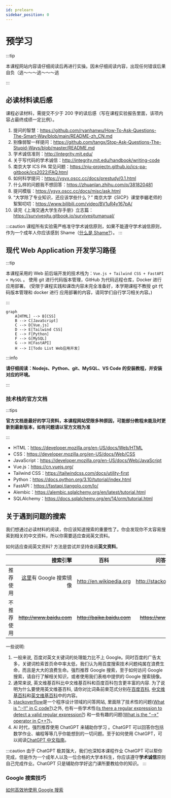 ```yaml
---
id: prelearn
sidebar_position: 0
---
```


# 预学习

:::tip

本课程网站内容请仔细阅读后再进行实操。因未仔细阅读内容，出现任何错误后果自负（逃～～～逃～～～逃

:::

## 必读材料读后感

课程必读材料，需提交不少于 200 字的读后感（写在课程实验报告里面，该项内容占最终成绩一定比例）。

1. 提问的智慧：https://github.com/ryanhanwu/How-To-Ask-Questions-The-Smart-Way/blob/main/README-zh_CN.md
2. 别像弱智一样提问：https://github.com/tangx/Stop-Ask-Questions-The-Stupid-Ways/blob/master/README.md
3. 学术诚信准则：http://integrity.mit.edu/
4. 关于写代码的学术诚信：http://integrity.mit.edu/handbook/writing-code
5. 南京大学 ICS PA 常见问题：https://nju-projectn.github.io/ics-pa-gitbook/ics2022/FAQ.html
6. 如何科学提问：https://ysyx.oscc.cc/docs/prestudy/0.1.html
7. 什么样的问题我不想回答：https://zhuanlan.zhihu.com/p/381820481
8. 提问模版：https://ysyx.oscc.cc/docs/misc/ask.html
9. “大学除了专业知识，还应该学些什么？” 南京大学《SICP》课堂李樾老师的絮絮叨叨：https://www.bilibili.com/video/BV1uR4y167pA/
10. 读完《上海交通大学生存手册》立志篇：https://survivesjtu.gitbook.io/survivesjtumanual/

:::caution
课程所有实验需严格准守学术诚信原则，如果不能遵守学术诚信原则，作为一个成年人你应该感到 Shame（[什么是 Shame?](https://en.wikipedia.org/wiki/Shame)）。
:::

## 现代 Web Application 开发学习路径

:::tip

本课程采用的 Web 前后端开发的技术栈为：`Vue.js + Tailwind CSS + FastAPI + MySQL` 。
使用 git 进行代码版本管理，GitHub 为代码远程仓库，Docker 进行应用部署。
(受限于课程实践和课改内容未完全准备好，本学期课程不教授 git 代码版本管理和 docker 进行
应用部署的内容，请同学们自行学习相关内容。)

:::

<div style={{display: 'flex', justifyContent:'center', alignItems:'center'}}>

```mermaid
graph
    A[HTML] --> B[CSS]
    B --> C[JavaScript]
    C --> D[Vue.js]
    D --> E[Tailwind CSS]
    E --> F[Python]
    F --> G[MySQL]
    G --> H[FastAPI]
    H --> I[Todo List Web应用开发]
```

</div>

:::info

**请仔细阅读：Nodejs、Python、git、MySQL、VS Code 的安装教程，并安装对应的环境。**

:::

### 技术栈的官方文档

:::tips

**官方文档是最好的学习资料，本课程网站受限多种原因，可能部分教程未能及时更新到最新版本，如有问题请以官方文档为准**

:::

- HTML：https://developer.mozilla.org/en-US/docs/Web/HTML
- CSS：https://developer.mozilla.org/en-US/docs/Web/CSS
- JavaScript：https://developer.mozilla.org/en-US/docs/Web/JavaScript
- Vue.js：https://cn.vuejs.org/
- Tailwind CSS：https://tailwindcss.com/docs/utility-first
- Python：https://docs.python.org/3.10/tutorial/index.html
- FastAPI：https://fastapi.tiangolo.com/lo/
- Alembic：https://alembic.sqlalchemy.org/en/latest/tutorial.html
- SQLAlchemy：https://docs.sqlalchemy.org/en/14/orm/tutorial.html


## 关于遇到问题的搜索

我们想通过必读材料的阅读，你应该知道搜索的重要性了。你会发现你不太容易搜索到相关的中文资料，所以你需要适应查阅英文资料。

如何适应查阅英文资料? 方法是尝试并坚持查阅**英文资料**。

|            |                                         搜索引擎 |            百科            |         问答网站         |
| :--------- | -----------------------------------------------: | :------------------------: | :----------------------: |
| 推荐使用   | [这里](https://dir.scmor.com/)有 Google 搜索镜像 |  http://en.wikipedia.org   | http://stackoverflow.com |
| 不推荐使用 |                         ~~http://www.baidu.com~~ | ~~http://baike.baidu.com~~ | ~~https://www.csdn.net~~ |

一些说明:

1. 一般来说, 百度对英文关键词的处理能力比不上 Google。同时百度的广告太多，关键词检索首页命中率太低，我们认为用百度搜索技术问题纯属在浪费生命，而且是大大的浪费生命。强烈推荐 Google 搜索，至于如何访问 Google 搜索，请自行了解相关知识，或者使用我们表格中提供的 Google 搜索镜像。
2. 通常来说, 英文维基百科比中文维基百科和百度百科包含更丰富的内容. 为了说明为什么要使用英文维基百科, 请你对比词条前束范式分别在[百度百科](https://baike.baidu.com/item/%E5%89%8D%E6%9D%9F%E8%8C%83%E5%BC%8F), [中文维基百科](http://zh.wikipedia.org/wiki/%E5%89%8D%E6%9D%9F%E8%8C%83%E5%BC%8F)和[英文维基百科](https://en.wikipedia.org/wiki/Prenex_normal_form)中的内容。
3. [stackoverflow](https://stackoverflow.com/)是一个程序设计领域的问答网站, 里面除了技术性的问题([What is ":-!!" in C code?](https://stackoverflow.com/questions/9229601/what-is-in-c-code/9229793))之外, 也有一些学术性([Is there a regular expression to detect a valid regular expression?](https://stackoverflow.com/questions/172303/is-there-a-regular-expression-to-detect-a-valid-regular-expression)) 和一些有趣的问题([What is the “-->” operator in C++?](https://stackoverflow.com/questions/1642028/what-is-the-operator-in-c))。
4. AI 时代，强烈推荐使用 ChatGPT 来辅助你学习 。ChatGPT 可以回答你包括数学作业、编程等等几乎你能想到的一切问题。至于如何使用 ChatGPT，可以阅读[ChatGPT 中文指南](https://github.com/yzfly/awesome-chatgpt-zh)。

:::caution
由于 ChatGPT 极其强大，我们也深知本课程作业 ChatGPT 可以帮你完成，但是作为一个成年人以及一位合格的大学本科生，你应该遵守**学术诚信**原则自己完成作业。ChatGPT 只是辅助你学好这门课所要教给你的知识。
:::

### Google 搜索技巧

[如何高效地使用 Google 搜索](../notes/google.md)
